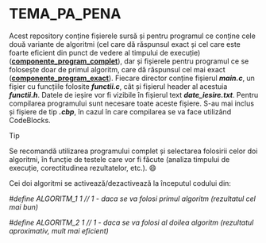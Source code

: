 # TEMA_PA_PENA

Acest repository conține fișierele sursă și pentru programul ce conține cele două variante de algoritmi (cel care dă răspunsul exact și cel care este foarte eficient din punct de vedere al timpului de execuție) ([**componente_program_complet**](https://github.com/Andrei2709/TEMA_PA_PENA/tree/main/componente_program_complet)), dar și fișierele pentru programul ce se folosește doar de primul algoritm, care dă răspunsul cel mai exact ([**componente_program_exact**](https://github.com/Andrei2709/TEMA_PA_PENA/tree/main/componente_program_exact)). Fiecare director conține fișierul ***main.c***, un fișier cu funcțiile folosite ***functii.c***, cât și fișierul header al acestuia ***functii.h***. Datele de ieșire vor fi vizibile în fișierul text ***date_iesire.txt***. Pentru compilarea programului sunt necesare toate aceste fișiere. S-au mai inclus și fișiere de tip ***.cbp***, în cazul în care compilarea se va face utilizând CodeBlocks. 

>[!TIP]
>Se recomandă utilizarea programului complet și selectarea folosirii celor doi algoritmi, în funcție de testele care vor fi făcute (analiza timpului de execuție, corectitudinea rezultatelor, etc.). 😄
>
>Cei doi algoritmi se activează/dezactivează la începutul codului din:
>
>*#define ALGORITM_1 1 // 1 - daca se va folosi primul algoritm (rezultatul cel mai bun)*
>
>*#define ALGORITM_2 1 // 1 - daca se va folosi al doilea algoritm (rezultatul aproximativ, mult mai eficient)*
